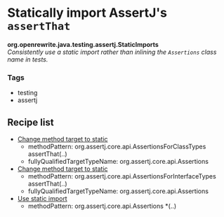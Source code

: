 # Statically import AssertJ's `assertThat`

**org.openrewrite.java.testing.assertj.StaticImports**  
_Consistently use a static import rather than inlining the `Assertions` class name in tests._

### Tags

* testing
* assertj

## Recipe list

* [Change method target to static](../../../java/changemethodtargettostatic.md)
  * methodPattern: org.assertj.core.api.AssertionsForClassTypes assertThat(..)
  * fullyQualifiedTargetTypeName: org.assertj.core.api.Assertions
* [Change method target to static](../../../java/changemethodtargettostatic.md)
  * methodPattern: org.assertj.core.api.AssertionsForInterfaceTypes assertThat(..)
  * fullyQualifiedTargetTypeName: org.assertj.core.api.Assertions
* [Use static import](../../../java/usestaticimport.md)
  * methodPattern: org.assertj.core.api.Assertions *(..)
